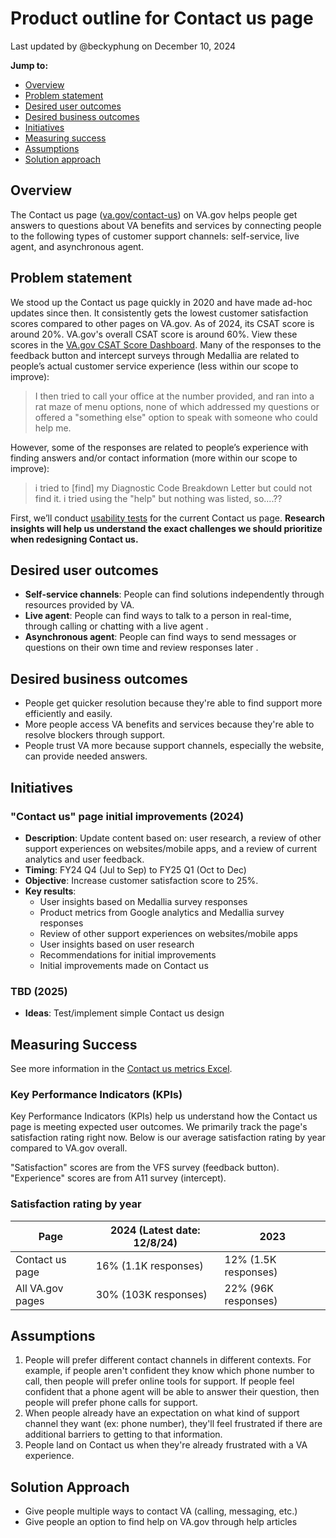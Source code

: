 # Product outline for Contact us page 
Last updated by @beckyphung on December 10, 2024

**Jump to:**
- [Overview](#overview)
- [Problem statement](#problem-statement)
- [Desired user outcomes](#desired-user-outcomes)
- [Desired business outcomes](#desired-business-outcomes)
- [Initiatives](#initiatives)
- [Measuring success](#measuring-success)
- [Assumptions](#assumptions)
- [Solution approach](#solution-approach)

## Overview
The Contact us page ([va.gov/contact-us](va.gov/contact-us)) on VA.gov helps people get answers to questions about VA benefits and services by connecting people to the following types of customer support channels: self-service, live agent, and asynchronous agent.

## Problem statement
We stood up the Contact us page quickly in 2020 and have made ad-hoc updates since then. It consistently gets the lowest customer satisfaction scores compared to other pages on VA.gov. As of 2024, its CSAT score is around 20%. VA.gov's overall CSAT score is around 60%. View these scores in the [VA.gov CSAT Score Dashboard](https://va-gov.domo.com/page/1545882322).
Many of the responses to the feedback button and intercept surveys through Medallia are related to people’s actual customer service experience (less within our scope to improve):
> I then tried to call your office at the number provided, and ran into a rat maze of menu options, none of which addressed my questions or offered a "something else" option to speak with someone who could help me.

However, some of the responses are related to people’s experience with finding answers and/or contact information (more within our scope to improve):
> i tried to [find] my Diagnostic Code Breakdown Letter but could not find it. i tried using the "help" but nothing was listed, so....??

First, we’ll conduct [usability tests](https://github.com/department-of-veterans-affairs/va.gov-team/tree/master/teams/veteran%20support%20crew/Contact%20us%20page/User%20research/09-2024%20Find%20help%20on%20Contact%20us) for the current Contact us page. **Research insights will help us understand the exact challenges we should prioritize when redesigning Contact us.**

## Desired user outcomes
-	**Self-service channels**: People can find solutions independently through resources provided by VA. 
-	**Live agent**: People can find ways to talk to a person in real-time, through calling or chatting with a live agent .
-	**Asynchronous agent**: People can find ways to send messages or questions on their own time and review responses later .
  
## Desired business outcomes
-	People get quicker resolution because they're able to find support more efficiently and easily.
-	More people access VA benefits and services because they're able to resolve blockers through support.
-	People trust VA more because support channels, especially the website, can provide needed answers.

## Initiatives
### "Contact us" page initial improvements (2024)
- **Description**: Update content based on: user research, a review of other support experiences on websites/mobile apps, and a review of current analytics and user feedback.
- **Timing**: FY24 Q4 (Jul to Sep) to FY25 Q1 (Oct to Dec)
- **Objective**: Increase customer satisfaction score to 25%.
- **Key results**:
   - User insights based on Medallia survey responses
   - Product metrics from Google analytics and Medallia survey responses
   - Review of other support experiences on websites/mobile apps
   - User insights based on user research
   - Recommendations for initial improvements
   - Initial improvements made on Contact us

 ### TBD (2025)
 - **Ideas**: Test/implement simple Contact us design

## Measuring Success
See more information in the [Contact us metrics Excel](https://dvagov.sharepoint.com/:x:/s/OCTODEVeteranSupportCrew/EUlSMhje2WJDk1YoQvdQh6gBQJ_Gd7ATZh6JuaWYWmVgHg?e=cFgjDM).

### Key Performance Indicators (KPIs)
Key Performance Indicators (KPIs) help us understand how the Contact us page is meeting expected user outcomes. We primarily track the page's satisfaction rating right now. Below is our average satisfaction rating by year compared to VA.gov overall. 

"Satisfaction" scores are from the VFS survey (feedback button). "Experience" scores are from A11 survey (intercept).﻿

### Satisfaction rating by year
|Page|2024 (Latest date: 12/8/24)|2023| 
|----------|-------------| -------------|
|Contact us page|16% (1.1K responses)|12% (1.5K responses)|                     
|All VA.gov pages|30% (103K responses)|22% (96K responses)|

## Assumptions
1.	People will prefer different contact channels in different contexts. For example, if people aren't confident they know which phone number to call, then people will prefer online tools for support. If people feel confident that a phone agent will be able to answer their question, then people will prefer phone calls for support. 
2.	When people already have an expectation on what kind of support channel they want (ex: phone number), they'll feel frustrated if there are additional barriers to getting to that information. 
3.	People land on Contact us when they're already frustrated with a VA experience.

## Solution Approach
- Give people multiple ways to contact VA (calling, messaging, etc.)
- Give people an option to find help on VA.gov through help articles
